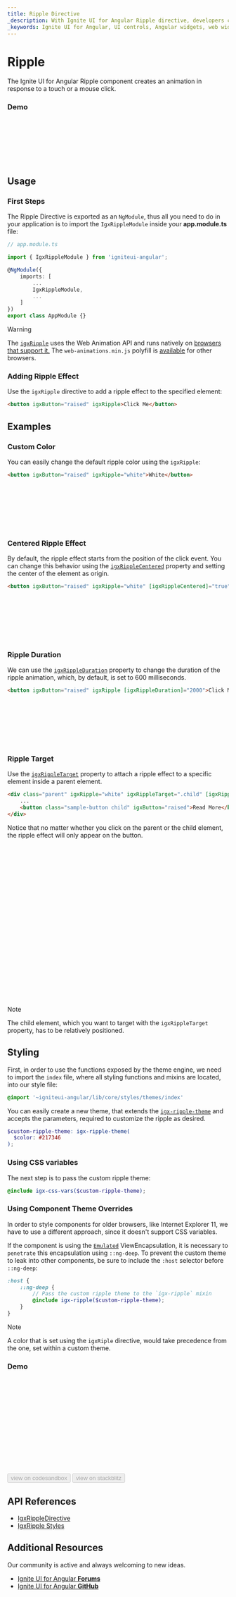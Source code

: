 ```yaml
---
title: Ripple Directive
_description: With Ignite UI for Angular Ripple directive, developers can define an area which received a ripple animation effect for powerful UI enhancement.
_keywords: Ignite UI for Angular, UI controls, Angular widgets, web widgets, UI widgets, Angular, Native Angular Components Suite, Native Angular Controls, Native Angular Components Library, Angular Ripple components, Angular Ripple controls
---
```


# Ripple
<p class="highlight">The Ignite UI for Angular Ripple component creates an animation in response to a touch or a mouse click.</p>

### Demo
<div class="divider--half"></div>
<div class="sample-container loading" style="height: 100px">
    <iframe seamless width="100%" height="100%" frameborder="0" data-src="{environment:demosBaseUrl}/interactions/ripple-sample-5" class="lazyload">
</iframe></div>
<div class="divider--half"></div>

## Usage

### First Steps

The Ripple Directive is exported as an `NgModule`, thus all you need to do in your application is to import the `IgxRippleModule` inside your **app.module.ts** file:

```typescript
// app.module.ts

import { IgxRippleModule } from 'igniteui-angular';

@NgModule({
    imports: [
        ...
        IgxRippleModule,
        ...
    ]
})
export class AppModule {}
```

> [!WARNING]
> The [`igxRipple`]({environment:angularApiUrl}/classes/igxrippledirective.html) uses the Web Animation API and runs natively on [browsers that support it.](http://caniuse.com/#feat=web-animation)
The `web-animations.min.js` polyfill is [available](https://github.com/web-animations/web-animations-js)
for other browsers.


### Adding Ripple Effect

Use the `igxRipple` directive to add a ripple effect to the specified element:

```html
<button igxButton="raised" igxRipple>Click Me</button>
```

## Examples 

### Custom Color

You can easily change the default ripple color using the `igxRipple`:

```html
<button igxButton="raised" igxRipple="white">White</button>
```
<div class="sample-container loading" style="height: 100px">
    <iframe seamless width="100%" height="100%" frameborder="0" data-src="{environment:demosBaseUrl}/interactions/ripple-sample-6" class="lazyload">
</iframe></div>

### Centered Ripple Effect 
By default, the ripple effect starts from the position of the click event. You can change this behavior using the [`igxRippleCentered`]({environment:angularApiUrl}/classes/igxrippledirective.html#centered) property and setting the center of the element as origin.

```html
<button igxButton="raised" igxRipple="white" [igxRippleCentered]="true">Centered</button>
```
<div class="sample-container loading" style="height: 100px">
    <iframe seamless width="100%" height="100%" frameborder="0" data-src="{environment:demosBaseUrl}/interactions/ripple-sample-3" class="lazyload">
</iframe></div>

### Ripple Duration
We can use the [`igxRippleDuration`]({environment:angularApiUrl}/classes/igxrippledirective.html#rippleduration) property to change the duration of the ripple animation, which, by default, is set to 600 milliseconds.

```html
<button igxButton="raised" igxRipple [igxRippleDuration]="2000">Click Me</button>
```
<div class="sample-container loading" style="height: 100px">
    <iframe seamless width="100%" height="100%" frameborder="0" data-src="{environment:demosBaseUrl}/interactions/ripple-sample-4" class="lazyload">
</iframe></div>

### Ripple Target
Use the [`igxRippleTarget`]({environment:angularApiUrl}/classes/igxrippledirective.html#rippletarget) property to attach a ripple effect to a specific element inside a parent element.

```html
<div class="parent" igxRipple="white" igxRippleTarget=".child" [igxRippleCentered]="true">
    ...
    <button class="sample-button child" igxButton="raised">Read More</button>
</div>
```
Notice that no matter whether you click on the parent or the child element, the ripple effect will only appear on the button.

<div class="sample-container loading" style="height: 350px">
    <iframe seamless width="100%" height="100%" frameborder="0" data-src="{environment:demosBaseUrl}/interactions/ripple-sample-2" class="lazyload">
</iframe></div>

> [!NOTE]
> The child element, which you want to target with the `igxRippleTarget` property, has to be relatively positioned.


## Styling

First, in order to use the functions exposed by the theme engine, we need to import the `index` file, where all styling functions and mixins are located, into our style file: 
      
```scss
@import '~igniteui-angular/lib/core/styles/themes/index'
```   

You can easily create a new theme, that extends the [`igx-ripple-theme`]({environment:sassApiUrl}/index.html#function-igx-ripple-theme) and accepts the parameters, required to customize the ripple as desired.

```scss
$custom-ripple-theme: igx-ripple-theme(
  $color: #217346
);
```  

### Using CSS variables 

The next step is to pass the custom ripple theme:

```scss
@include igx-css-vars($custom-ripple-theme);
```

### Using Component Theme Overrides

In order to style components for older browsers, like Internet Explorer 11, we have to use a different approach, since it doesn't support CSS variables. 

If the component is using the [`Emulated`](themes/component-themes.md#view-encapsulation) ViewEncapsulation, it is necessary to `penetrate` this encapsulation using `::ng-deep`. To prevent the custom theme to leak into other components, be sure to include the `:host` selector before `::ng-deep`:

```scss
:host {
    ::ng-deep {
        // Pass the custom ripple theme to the `igx-ripple` mixin
        @include igx-ripple($custom-ripple-theme);
    }
}
```

>[!NOTE]
  > A color that is set using the `igxRiple` directive, would take precedence from the one, set within a custom theme.  

### Demo
<div class="sample-container loading" style="height:200px">
    <iframe id="ripple-styling-sample-iframe" data-src='{environment:demosBaseUrl}/interactions/ripple-styling' width="100%" height="100%" seamless frameBorder="0" class="lazyload no-theming"></iframe>
</div>
<br/>
<div>
<button data-localize="codesandbox" disabled class="codesandbox-btn" data-iframe-id="ripple-styling-sample-iframe" data-demos-base-url="{environment:demosBaseUrl}">view on codesandbox</button>
<button data-localize="stackblitz" disabled class="stackblitz-btn" data-iframe-id="ripple-styling-sample-iframe" data-demos-base-url="{environment:demosBaseUrl}">view on stackblitz</button>
</div>


## API References
<div class="divider--half"></div>

* [IgxRippleDirective]({environment:angularApiUrl}/classes/igxrippledirective.html)
* [IgxRipple Styles]({environment:sassApiUrl}/index.html#function-igx-ripple-theme)

## Additional Resources
<div class="divider--half"></div>

Our community is active and always welcoming to new ideas.

* [Ignite UI for Angular **Forums**](https://www.infragistics.com/community/forums/f/ignite-ui-for-angular)
* [Ignite UI for Angular **GitHub**](https://github.com/IgniteUI/igniteui-angular)
